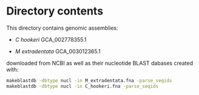 # Directory contents

This directory contains genomic assemblies: 

- _C hookeri_ GCA_002778355.1

- _M extradentata_ GCA_003012365.1 

downloaded from NCBI as well as their nucleotide BLAST dabases created with:

```bash
makeblastdb -dbtype nucl -in M_extradentata.fna -parse_seqids
makeblastdb -dbtype nucl -in C_hookeri.fna -parse_seqids
```

